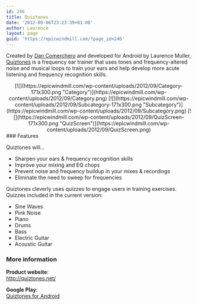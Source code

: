 ```yaml
---
id: 246
title: Quiztones
date: '2012-09-06T23:23:39+01:00'
author: Laurence
layout: page
guid: 'https://epicwindmill.com/?page_id=246'
---
```


Created by [Dan Comerchero](https://twitter.com/quiztones) and developed for Android by Laurence Muller, [Quiztones](http://quiztones.net/) is a frequency ear trainer that uses tones and frequency-altered noise and musical loops to train your ears and help develop more acute listening and frequency recognition skills.

<center>[![](https://epicwindmill.com/wp-content/uploads/2012/09/Category-171x300.png "Category")](https://epicwindmill.com/wp-content/uploads/2012/09/Category.png) [![](https://epicwindmill.com/wp-content/uploads/2012/09/Subcategory-171x300.png "Subcategory")](https://epicwindmill.com/wp-content/uploads/2012/09/Subcategory.png) [![](https://epicwindmill.com/wp-content/uploads/2012/09/QuizScreen-171x300.png "QuizScreen")](https://epicwindmill.com/wp-content/uploads/2012/09/QuizScreen.png)</center>### Features

Quiztones will…

- Sharpen your ears &amp; frequency recognition skills
- Improve your mixing and EQ chops
- Prevent noise and frequency buildup in your mixes &amp; recordings
- Eliminate the need to sweep for frequencies

Quiztones cleverly uses quizzes to engage users in training exercises. Quizzes included in the current version:

- Sine Waves
- Pink Noise
- Piano
- Drums
- Bass
- Electric Guitar
- Acoustic Guitar

### More information

**Product website**:  
<http://quiztones.net/>

**Google Play**:  
[Quiztones for Android](http://quiztones.net/android)